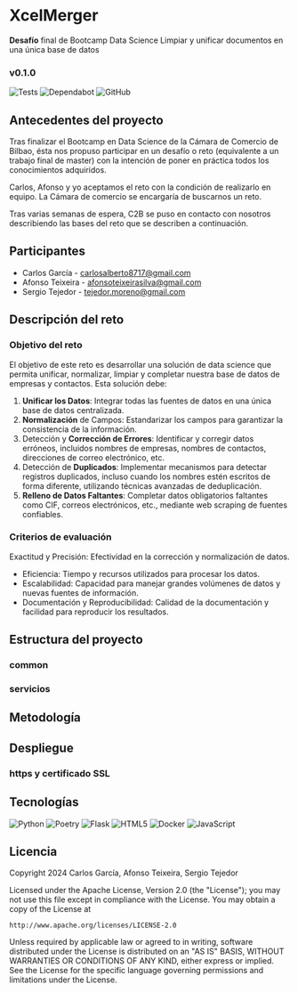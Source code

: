 # XcelMerger
**Desafío** final de Bootcamp Data Science
Limpiar y unificar documentos en una única base de datos
### v0.1.0

![Tests](https://github.com/sertemo/XcelMerger/actions/workflows/tests.yml/badge.svg)
![Dependabot](https://img.shields.io/badge/dependabot-enabled-blue.svg?logo=dependabot)
![GitHub](https://img.shields.io/github/license/sertemo/XcelMerger)


## Antecedentes del proyecto
Tras finalizar el Bootcamp en Data Science de la Cámara de Comercio de Bilbao, ésta nos propuso participar en un desafío o reto (equivalente a un trabajo final de master) con la intención de poner en práctica todos los conocimientos adquiridos.

Carlos, Afonso y yo aceptamos el reto con la condición de realizarlo en equipo. La Cámara de comercio se encargaría de buscarnos un reto.

Tras varias semanas de espera, C2B se puso en contacto con nosotros describiendo las bases del reto que se describen a continuación.

## Participantes
- Carlos García - carlosalberto8717@gmail.com
- Afonso Teixeira - afonsoteixeirasilva@gmail.com
- Sergio Tejedor - tejedor.moreno@gmail.com

## Descripción del reto
### Objetivo del reto
El objetivo de este reto es desarrollar una solución de data science que permita unificar,
normalizar, limpiar y completar nuestra base de datos de empresas y contactos. Esta
solución debe:
1. **Unificar los Datos**: Integrar todas las fuentes de datos en una única base de
datos centralizada.
2. **Normalización** de Campos: Estandarizar los campos para garantizar la
consistencia de la información.
3. Detección y **Corrección de Errores**: Identificar y corregir datos erróneos,
incluidos nombres de empresas, nombres de contactos, direcciones de correo
electrónico, etc.
4. Detección de **Duplicados**: Implementar mecanismos para detectar registros
duplicados, incluso cuando los nombres estén escritos de forma diferente,
utilizando técnicas avanzadas de deduplicación.
5. **Relleno de Datos Faltantes**: Completar datos obligatorios faltantes como CIF,
correos electrónicos, etc., mediante web scraping de fuentes confiables.

### Criterios de evaluación
Exactitud y Precisión: Efectividad en la corrección y normalización de datos.
- Eficiencia: Tiempo y recursos utilizados para procesar los datos.
- Escalabilidad: Capacidad para manejar grandes volúmenes de datos y nuevas
fuentes de información.
- Documentación y Reproducibilidad: Calidad de la documentación y facilidad
para reproducir los resultados.


## Estructura del proyecto
### common
### servicios

## Metodología

## Despliegue
### https y certificado SSL


## Tecnologías
![Python](https://img.shields.io/badge/python-3670A0?style=for-the-badge&logo=python&logoColor=ffdd54)
![Poetry](https://img.shields.io/badge/Poetry-60A5FA?style=for-the-badge&logo=python&logoColor=white)
![Flask](https://img.shields.io/badge/flask-%23000.svg?style=for-the-badge&logo=flask&logoColor=white)
![HTML5](https://img.shields.io/badge/html5-%23E34F26.svg?style=for-the-badge&logo=html5&logoColor=white)
![Docker](https://img.shields.io/badge/docker-%230db7ed.svg?style=for-the-badge&logo=docker&logoColor=white)
![JavaScript](https://img.shields.io/badge/javascript-%23F7DF1E.svg?style=for-the-badge&logo=javascript&logoColor=black)


## Licencia
Copyright 2024 Carlos García, Afonso Teixeira, Sergio Tejedor

Licensed under the Apache License, Version 2.0 (the "License");
you may not use this file except in compliance with the License.
You may obtain a copy of the License at

    http://www.apache.org/licenses/LICENSE-2.0

Unless required by applicable law or agreed to in writing, software
distributed under the License is distributed on an "AS IS" BASIS,
WITHOUT WARRANTIES OR CONDITIONS OF ANY KIND, either express or implied.
See the License for the specific language governing permissions and
limitations under the License.


